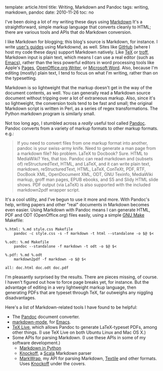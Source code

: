 template: article.html
title: Writing, Markdown and Pandoc
tags: writing, markdown, pandoc
date: 2010-11-26
toc: no

I've been doing a lot of my writing these days using [Markdown][] It's a
straightforward, simple markup language that converts cleanly to HTML;
there are various tools and APIs that do Markdown conversion.

I like Markdown for blogging; this blog's source is Markdown, for instance.
I write [user's guides][SQLShell Users Guide] using Markdownd, as well.
Sites like [GitHub][] (where I host my code these days) support Markdown
natively. Like [TeX][] or [troff][], Markdown input is plain text, which
means I can use a real editor (such as [Emacs][]), rather than the less
powerful editors in word processing tools like Apple's [Pages][],
[OpenOffice.org Writer][], or [Microsoft Word][]. Also, because I'm editing
(mostly) plain text, I tend to focus on what I'm writing, rather than on
the typesetting.

Markdown is so lightweight that the markup doesn't get in the way of the
document contents, as well. You can generally read a Markdown source
document without tripping over a lot of extraneous markup. Also, since it's
so lightweight, the conversion tools tend to be fast and small; the
original Markdown script is written in Perl, as a series of regex
transformations. The Python markdown program is similarly small.

Not too long ago, I stumbled across a *really* useful tool called
[Pandoc][]. Pandoc converts from a variety of markup formats to other
markup formats. e.g.:

> If you need to convert files from one markup format into another,
> pandoc is your swiss-army knife. Need to generate a man page from a
> markdown file? No problem. LaTeX to Docbook? Sure. HTML to MediaWiki?
> Yes, that too. Pandoc can read markdown and (subsets of)
> reStructuredText, HTML, and LaTeX, and it can write plain text,
> markdown, reStructuredText, HTML, LaTeX, ConTeXt, PDF, RTF, DocBook
> XML, OpenDocument XML, ODT, GNU Texinfo, MediaWiki markup, groff man
> pages, EPUB ebooks, and S5 and Slidy HTML slide shows. PDF output (via
> LaTeX) is also supported with the included markdown2pdf wrapper script.

It's a cool utility, and I've begun to use it more and more. With Pandoc's
help, writing papers and other "real" documents in Markdown becomes even
easier. Using Markdown with Pandoc means I can generate HTML, PDF and ODT
(OpenOffice.org) files easily, using a simple [GNU Make][] Makefile:

    %.html: %.md style.css Makefile
        pandoc -c style.css -s -f markdown -t html --standalone -o $@ $<

    %.odt: %.md Makefile
        pandoc --standalone -f markdown -t odt -o $@ $<

    %.pdf: %.md %.odt
        markdown2pdf -f markdown -o $@ $<

    all: doc.html doc.odt doc.pdf

I'm pleasantly surprised by the results. There are pieces missing, of
course. I haven't figured out how to force page breaks yet, for instance.
But the advantage of editing in a very lightweight markup language, then
generating PDFs that are typeset through TeX, far outweighs any niggling
disadvantages.

Here's a list of Markdown-related tools I have found to be helpful:

* The [Pandoc][] document converter.
* [markdown-mode][], for [Emacs][].
* [TeX Live][], which allows Pandoc to generate LaTeX-typeset PDFs, among
  other things. (I use TeX Live on both Ubuntu Linux and Mac OS X.)
* Some APIs for parsing Markdown. (I use these APIs in some of my software
  development.)
    - [Markdown in Python][]
    - [Knockoff][], a [Scala][] Markdown parser
    - [MarkWrap][], my API for parsing Markdown, [Textile][] and other formats.
      Uses [Knockoff][] under the covers.

[Markdown]: http://daringfireball.net/projects/markdown/
[Textile]: http://textile.thresholdstate.com/
[Knockoff]: http://tristanhunt.com/projects/knockoff/
[MarkWrap]: http://bmc.github.com/markwrap/
[Scala]: http://www.scala-lang.org/
[Markdown in Python]: http://www.freewisdom.org/projects/python-markdown/
[Pandoc]: http://johnmacfarlane.net/pandoc/
[SQLShell Users Guide]: http://bmc.github.com/sqlshell/users-guide.html
[GitHub]: http://www.github.com/
[TeX]: http://www.tug.org/texlive/
[troff]: http://www.troff.org/
[Emacs]: www.gnu.org/software/emacs/
[markdown-mode]: http://jblevins.org/projects/markdown-mode/
[Pages]: www.apple.com/iwork/pages/
[OpenOffice.org Writer]: http://wiki.services.openoffice.org/wiki/Writer
[Microsoft Word]: http://office.microsoft.com/en-us/word/
[GNU Make]: http://www.gnu.org/software/make/
[TeX Live]: http://www.tug.org/texlive/
